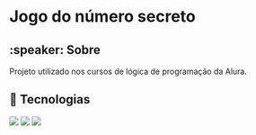 <h1>Jogo do número secreto</h1>

<h2>:speaker: Sobre</h2>
<p>Projeto utilizado nos cursos de lógica de programação da Alura.</p>

## :mag_right: Tecnologias
<div>
  <img src="https://img.shields.io/badge/HTML-239120?style=for-the-badge&logo=html5&logoColor=white">
  <img src="https://img.shields.io/badge/CSS-239120?&style=for-the-badge&logo=css3&logoColor=white">
  <img src="https://img.shields.io/badge/JavaScript-F7DF1E?style=for-the-badge&logo=javascript&logoColor=black">
</div>
